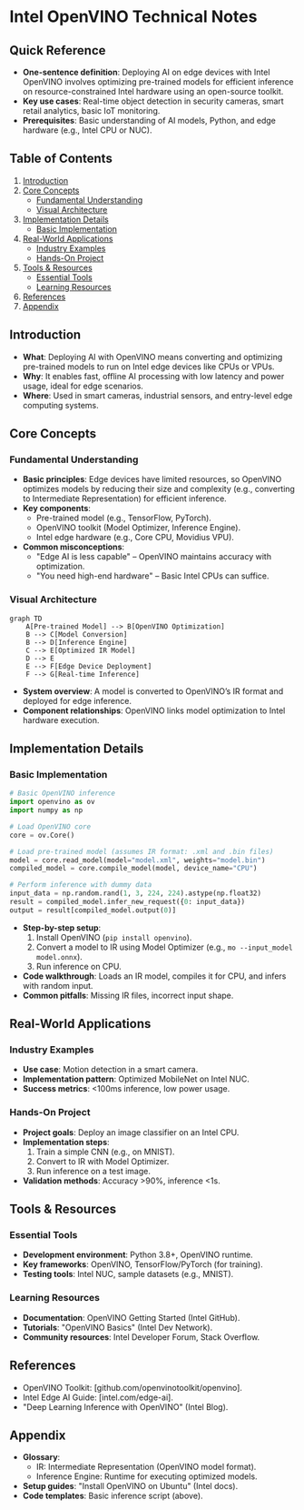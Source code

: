 # Intel OpenVINO Technical Notes  
<!-- [Image description: A rectangular diagram showing a simple edge device (e.g., Intel NUC) receiving a pre-trained AI model optimized with OpenVINO. Arrows indicate the flow from model training to optimization and deployment, with labels for key steps like model conversion and inference, set against a clean, technical background.] -->

## Quick Reference  
- **One-sentence definition**: Deploying AI on edge devices with Intel OpenVINO involves optimizing pre-trained models for efficient inference on resource-constrained Intel hardware using an open-source toolkit.  
- **Key use cases**: Real-time object detection in security cameras, smart retail analytics, basic IoT monitoring.  
- **Prerequisites**: Basic understanding of AI models, Python, and edge hardware (e.g., Intel CPU or NUC).  

## Table of Contents  
1. [Introduction](#introduction)  
2. [Core Concepts](#core-concepts)  
    - [Fundamental Understanding](#fundamental-understanding)  
    - [Visual Architecture](#visual-architecture)  
3. [Implementation Details](#implementation-details)  
    - [Basic Implementation](#basic-implementation)  
4. [Real-World Applications](#real-world-applications)  
    - [Industry Examples](#industry-examples)  
    - [Hands-On Project](#hands-on-project)  
5. [Tools & Resources](#tools--resources)  
    - [Essential Tools](#essential-tools)  
    - [Learning Resources](#learning-resources)  
6. [References](#references)  
7. [Appendix](#appendix)  

## Introduction  
- **What**: Deploying AI with OpenVINO means converting and optimizing pre-trained models to run on Intel edge devices like CPUs or VPUs.  
- **Why**: It enables fast, offline AI processing with low latency and power usage, ideal for edge scenarios.  
- **Where**: Used in smart cameras, industrial sensors, and entry-level edge computing systems.  

## Core Concepts  
### Fundamental Understanding  
- **Basic principles**: Edge devices have limited resources, so OpenVINO optimizes models by reducing their size and complexity (e.g., converting to Intermediate Representation) for efficient inference.  
- **Key components**:  
  - Pre-trained model (e.g., TensorFlow, PyTorch).  
  - OpenVINO toolkit (Model Optimizer, Inference Engine).  
  - Intel edge hardware (e.g., Core CPU, Movidius VPU).  
- **Common misconceptions**:  
  - "Edge AI is less capable" – OpenVINO maintains accuracy with optimization.  
  - "You need high-end hardware" – Basic Intel CPUs can suffice.  

### Visual Architecture  
```mermaid  
graph TD  
    A[Pre-trained Model] --> B[OpenVINO Optimization]  
    B --> C[Model Conversion]  
    B --> D[Inference Engine]  
    C --> E[Optimized IR Model]  
    D --> E  
    E --> F[Edge Device Deployment]  
    F --> G[Real-time Inference]  
```  
- **System overview**: A model is converted to OpenVINO’s IR format and deployed for edge inference.  
- **Component relationships**: OpenVINO links model optimization to Intel hardware execution.  

## Implementation Details  
### Basic Implementation  
```python  
# Basic OpenVINO inference  
import openvino as ov  
import numpy as np  

# Load OpenVINO core  
core = ov.Core()  

# Load pre-trained model (assumes IR format: .xml and .bin files)  
model = core.read_model(model="model.xml", weights="model.bin")  
compiled_model = core.compile_model(model, device_name="CPU")  

# Perform inference with dummy data  
input_data = np.random.rand(1, 3, 224, 224).astype(np.float32)  
result = compiled_model.infer_new_request({0: input_data})  
output = result[compiled_model.output(0)]  
```  
- **Step-by-step setup**:  
  1. Install OpenVINO (`pip install openvino`).  
  2. Convert a model to IR using Model Optimizer (e.g., `mo --input_model model.onnx`).  
  3. Run inference on CPU.  
- **Code walkthrough**: Loads an IR model, compiles it for CPU, and infers with random input.  
- **Common pitfalls**: Missing IR files, incorrect input shape.  

## Real-World Applications  
### Industry Examples  
- **Use case**: Motion detection in a smart camera.  
- **Implementation pattern**: Optimized MobileNet on Intel NUC.  
- **Success metrics**: <100ms inference, low power usage.  

### Hands-On Project  
- **Project goals**: Deploy an image classifier on an Intel CPU.  
- **Implementation steps**:  
  1. Train a simple CNN (e.g., on MNIST).  
  2. Convert to IR with Model Optimizer.  
  3. Run inference on a test image.  
- **Validation methods**: Accuracy >90%, inference <1s.  

## Tools & Resources  
### Essential Tools  
- **Development environment**: Python 3.8+, OpenVINO runtime.  
- **Key frameworks**: OpenVINO, TensorFlow/PyTorch (for training).  
- **Testing tools**: Intel NUC, sample datasets (e.g., MNIST).  

### Learning Resources  
- **Documentation**: OpenVINO Getting Started (Intel GitHub).  
- **Tutorials**: "OpenVINO Basics" (Intel Dev Network).  
- **Community resources**: Intel Developer Forum, Stack Overflow.  

## References  
- OpenVINO Toolkit: [github.com/openvinotoolkit/openvino].  
- Intel Edge AI Guide: [intel.com/edge-ai].  
- "Deep Learning Inference with OpenVINO" (Intel Blog).  

## Appendix  
- **Glossary**:  
  - IR: Intermediate Representation (OpenVINO model format).  
  - Inference Engine: Runtime for executing optimized models.  
- **Setup guides**: "Install OpenVINO on Ubuntu" (Intel docs).  
- **Code templates**: Basic inference script (above).  

